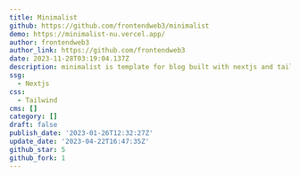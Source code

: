 ```yaml
---
title: Minimalist
github: https://github.com/frontendweb3/minimalist
demo: https://minimalist-nu.vercel.app/
author: frontendweb3
author_link: https://github.com/frontendweb3
date: 2023-11-28T03:19:04.137Z
description: minimalist is template for blog built with nextjs and tailwind css
ssg:
  - Nextjs
css:
  - Tailwind
cms: []
category: []
draft: false
publish_date: '2023-01-26T12:32:27Z'
update_date: '2023-04-22T16:47:35Z'
github_star: 5
github_fork: 1
---
```

